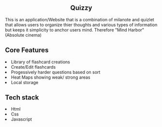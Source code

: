 <h2 align = "center"> Quizzy </h2>
This is an application/Website that is a combination of milanote and quizlet that allows users to organize thier thoughts and various types of information but keeps it simplicity to anchor users mind. Therefore "Mind Harbor" (Absolute cinema)


## Core Features
<li> Library of flashcard creations </li>
<li> Create/Edit flashcards </li>
<li> Progessively harder questions based on sort </li>
<li> Heat Maps showing weak/ strong areas</li>
<li>Local storage</li>

## Tech stack
<li>Html</li>
<li>Css</li>
<li>Javascript</li>

